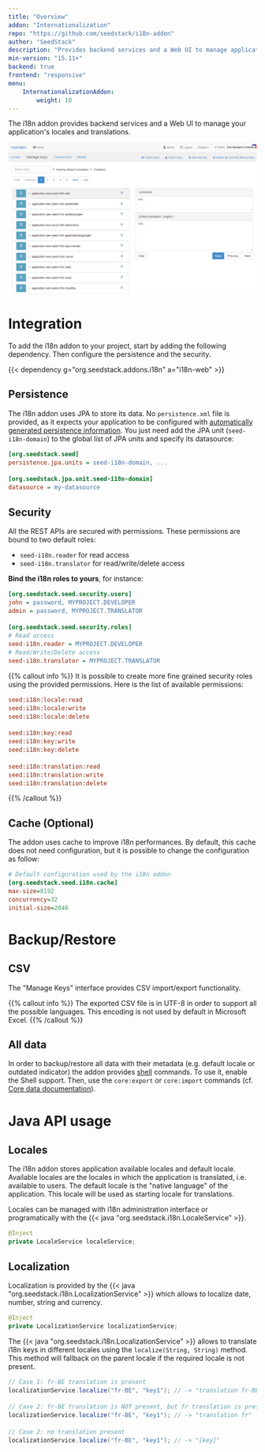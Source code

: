 ```yaml
---
title: "Overview"
addon: "Internationalization"
repo: "https://github.com/seedstack/i18n-addon"
author: "SeedStack"
description: "Provides backend services and a Web UI to manage application locales and translations."
min-version: "15.11+"
backend: true
frontend: "responsive"
menu:
    InternationalizationAddon:
        weight: 10
---
```


The i18n addon provides backend services and a Web UI to manage your application's locales and translations.

![locale view](img/keys.png)

# Integration

To add the i18n addon to your project, start by adding the following dependency. Then configure the persistence
and the security.

{{< dependency g="org.seedstack.addons.i18n" a="i18n-web" >}}

## Persistence

The i18n addon uses JPA to store its data. No `persistence.xml` file is provided, as it expects your
application to be configured with [automatically generated persistence information](/addons/jpa/#without-persistence-xml).
You just need add the JPA unit (`seed-i18n-domain`) to the global list of JPA units and specify its datasource:

```ini
[org.seedstack.seed]
persistence.jpa.units = seed-i18n-domain, ...

[org.seedstack.jpa.unit.seed-i18n-domain]
datasource = my-datasource
```

## Security

All the REST APIs are secured with permissions. These permissions are bound to two
default roles:

 * `seed-i18n.reader` for read access
 * `seed-i18n.translator` for read/write/delete access

**Bind the i18n roles to yours**, for instance:

```ini
[org.seedstack.seed.security.users]
john = password, MYPROJECT.DEVELOPER
admin = password, MYPROJECT.TRANSLATOR

[org.seedstack.seed.security.roles]
# Read access
seed-i18n.reader = MYPROJECT.DEVELOPER
# Read/Write/Delete access
seed-i18n.translator = MYPROJECT.TRANSLATOR
```

{{% callout info %}}
It is possible to create more fine grained security roles using the provided permissions. Here is the list of available
permissions:

```ini
seed:i18n:locale:read
seed:i18n:locale:write
seed:i18n:locale:delete

seed:i18n:key:read
seed:i18n:key:write
seed:i18n:key:delete

seed:i18n:translation:read
seed:i18n:translation:write
seed:i18n:translation:delete
```
{{% /callout %}}

## Cache (Optional)

The addon uses cache to improve i18n performances. By default, this cache does not need configuration,
but it is possible to change the configuration as follow:

```ini
# Default configuration used by the i18n addon
[org.seedstack.seed.i18n.cache]
max-size=8192
concurrency=32
initial-size=2048
```

# Backup/Restore

## CSV

The "Manage Keys" interface provides CSV import/export functionality.

{{% callout info %}}
The exported CSV file is in UTF-8 in order to support all the possible languages.
This encoding is not used by default in Microsoft Excel.
{{% /callout %}}

## All data

In order to backup/restore all data with their metadata (e.g. default locale or outdated indicator) the addon provides
[shell](/docs/seed/manual/operations/#shell) commands. To use it, enable the Shell support. Then, use the `core:export` or `core:import`
commands (cf. [Core data documentation](/docs/seed/manual/more/#data-import-export)).

# Java API usage

## Locales

The i18n addon stores application available locales and default locale. Available locales are the locales in which
the application is translated, i.e. available to users. The default locale is the "native language" of the application.
This locale will be used as starting locale for translations.

Locales can be managed with i18n administration interface or programatically with the {{< java "org.seedstack.i18n.LocaleService" >}}.

```java
@Inject
private LocaleService localeService;
```

## Localization

Localization is provided by the {{< java "org.seedstack.i18n.LocalizationService" >}} which allows to localize date, number, string and currency.

```java
@Inject
private LocalizationService localizationService;
```

The {{< java "org.seedstack.i18n.LocalizationService" >}} allows to translate i18n keys in different locales using the `localize(String, String)` method.
This method will fallback on the parent locale if the required locale is not present.

```java
// Case 1: fr-BE translation is present
localizationService.localize("fr-BE", "key1"); // -> "translation fr-BE"

// Case 2: fr-BE translation is NOT present, but fr translation is present
localizationService.localize("fr-BE", "key1"); // -> "translation fr"

// Case 2: no translation present
localizationService.localize("fr-BE", "key1"); // -> "[key]"
```












